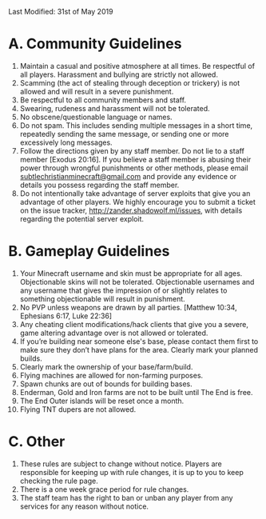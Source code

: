 Last Modified: 31st of May 2019

# A. Community Guidelines
1. Maintain a casual and positive atmosphere at all times. Be respectful of all players. Harassment and bullying are strictly not allowed.
2. Scamming (the act of stealing through deception or trickery) is not allowed and will result in a severe punishment.
3. Be respectful to all community members and staff.
4. Swearing, rudeness and harassment will not be tolerated.
5. No obscene/questionable language or names.
6. Do not spam. This includes sending multiple messages in a short time, repeatedly sending the same message, or sending one or more excessively long messages.
7. Follow the directions given by any staff member. Do not lie to a staff member [Exodus 20:16]. If you believe a staff member is abusing their power through wrongful punishments or other methods, please email subtlechristianminecraft@gmail.com and provide any evidence or details you possess regarding the staff member.
8. Do not intentionally take advantage of server exploits that give you an advantage of other players. We highly encourage you to submit a ticket on the issue tracker, http://zander.shadowolf.ml/issues, with details regarding the potential server exploit.

# B. Gameplay Guidelines
1. Your Minecraft username and skin must be appropriate for all ages. Objectionable skins will not be tolerated. Objectionable usernames and any username that gives the impression of or slightly relates to something objectionable will result in punishment.
2. No PVP unless weapons are drawn by all parties. [Matthew 10:34, Ephesians 6:17, Luke 22:36]
3. Any cheating client modifications/hack clients that give you a severe, game altering advantage over is not allowed or tolerated.
4. If you’re building near someone else's base, please contact them first to make sure they don’t have plans for the area. Clearly mark your planned builds.
5. Clearly mark the ownership of your base/farm/build.
6. Flying machines are allowed for non-farming purposes.
7. Spawn chunks are out of bounds for building bases.
8. Enderman, Gold and Iron farms are not to be built until The End is free.
9. The End Outer islands will be reset once a month.
10. Flying TNT dupers are not allowed.

# C. Other
1. These rules are subject to change without notice. Players are responsible for keeping up with rule changes, it is up to you to keep checking the rule page.
2. There is a one week grace period for rule changes.
3. The staff team has the right to ban or unban any player from any services for any reason without notice.
